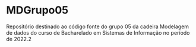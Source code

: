 # MDGrupo05
Repositório destinado ao código fonte do grupo 05 da cadeira Modelagem de dados do curso de Bacharelado em Sistemas de Informação no período de 2022.2
